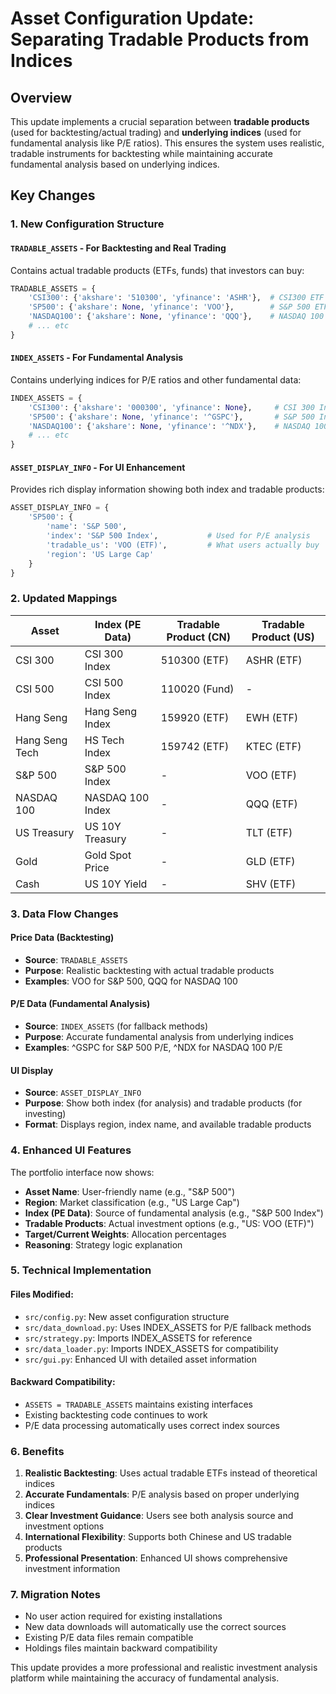 # Asset Configuration Update: Separating Tradable Products from Indices

## Overview

This update implements a crucial separation between **tradable products** (used for backtesting/actual trading) and **underlying indices** (used for fundamental analysis like P/E ratios). This ensures the system uses realistic, tradable instruments for backtesting while maintaining accurate fundamental analysis based on underlying indices.

## Key Changes

### 1. New Configuration Structure

#### `TRADABLE_ASSETS` - For Backtesting and Real Trading
Contains actual tradable products (ETFs, funds) that investors can buy:

```python
TRADABLE_ASSETS = {
    'CSI300': {'akshare': '510300', 'yfinance': 'ASHR'},  # CSI300 ETF
    'SP500': {'akshare': None, 'yfinance': 'VOO'},        # S&P 500 ETF (Vanguard)
    'NASDAQ100': {'akshare': None, 'yfinance': 'QQQ'},    # NASDAQ 100 ETF
    # ... etc
}
```

#### `INDEX_ASSETS` - For Fundamental Analysis  
Contains underlying indices for P/E ratios and other fundamental data:

```python
INDEX_ASSETS = {
    'CSI300': {'akshare': '000300', 'yfinance': None},     # CSI 300 Index
    'SP500': {'akshare': None, 'yfinance': '^GSPC'},       # S&P 500 Index  
    'NASDAQ100': {'akshare': None, 'yfinance': '^NDX'},    # NASDAQ 100 Index
    # ... etc
}
```

#### `ASSET_DISPLAY_INFO` - For UI Enhancement
Provides rich display information showing both index and tradable products:

```python
ASSET_DISPLAY_INFO = {
    'SP500': {
        'name': 'S&P 500',
        'index': 'S&P 500 Index',           # Used for P/E analysis
        'tradable_us': 'VOO (ETF)',         # What users actually buy
        'region': 'US Large Cap'
    }
}
```

### 2. Updated Mappings

| Asset | Index (PE Data) | Tradable Product (CN) | Tradable Product (US) |
|-------|----------------|----------------------|----------------------|
| CSI 300 | CSI 300 Index | 510300 (ETF) | ASHR (ETF) |
| CSI 500 | CSI 500 Index | 110020 (Fund) | - |
| Hang Seng | Hang Seng Index | 159920 (ETF) | EWH (ETF) |
| Hang Seng Tech | HS Tech Index | 159742 (ETF) | KTEC (ETF) |
| S&P 500 | S&P 500 Index | - | VOO (ETF) |
| NASDAQ 100 | NASDAQ 100 Index | - | QQQ (ETF) |
| US Treasury | US 10Y Treasury | - | TLT (ETF) |
| Gold | Gold Spot Price | - | GLD (ETF) |
| Cash | US 10Y Yield | - | SHV (ETF) |

### 3. Data Flow Changes

#### Price Data (Backtesting)
- **Source**: `TRADABLE_ASSETS` 
- **Purpose**: Realistic backtesting with actual tradable products
- **Examples**: VOO for S&P 500, QQQ for NASDAQ 100

#### P/E Data (Fundamental Analysis)  
- **Source**: `INDEX_ASSETS` (for fallback methods)
- **Purpose**: Accurate fundamental analysis from underlying indices
- **Examples**: ^GSPC for S&P 500 P/E, ^NDX for NASDAQ 100 P/E

#### UI Display
- **Source**: `ASSET_DISPLAY_INFO`
- **Purpose**: Show both index (for analysis) and tradable products (for investing)
- **Format**: Displays region, index name, and available tradable products

### 4. Enhanced UI Features

The portfolio interface now shows:
- **Asset Name**: User-friendly name (e.g., "S&P 500")
- **Region**: Market classification (e.g., "US Large Cap")  
- **Index (PE Data)**: Source of fundamental analysis (e.g., "S&P 500 Index")
- **Tradable Products**: Actual investment options (e.g., "US: VOO (ETF)")
- **Target/Current Weights**: Allocation percentages
- **Reasoning**: Strategy logic explanation

### 5. Technical Implementation

#### Files Modified:
- `src/config.py`: New asset configuration structure
- `src/data_download.py`: Uses INDEX_ASSETS for P/E fallback methods
- `src/strategy.py`: Imports INDEX_ASSETS for reference
- `src/data_loader.py`: Imports INDEX_ASSETS for compatibility
- `src/gui.py`: Enhanced UI with detailed asset information

#### Backward Compatibility:
- `ASSETS = TRADABLE_ASSETS` maintains existing interfaces
- Existing backtesting code continues to work
- P/E data processing automatically uses correct index sources

### 6. Benefits

1. **Realistic Backtesting**: Uses actual tradable ETFs instead of theoretical indices
2. **Accurate Fundamentals**: P/E analysis based on proper underlying indices  
3. **Clear Investment Guidance**: Users see both analysis source and investment options
4. **International Flexibility**: Supports both Chinese and US tradable products
5. **Professional Presentation**: Enhanced UI shows comprehensive investment information

### 7. Migration Notes

- No user action required for existing installations
- New data downloads will automatically use the correct sources
- Existing P/E data files remain compatible
- Holdings files maintain backward compatibility

This update provides a more professional and realistic investment analysis platform while maintaining the accuracy of fundamental analysis.